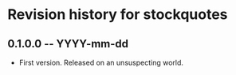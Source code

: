 # Revision history for stockquotes

## 0.1.0.0 -- YYYY-mm-dd

* First version. Released on an unsuspecting world.

